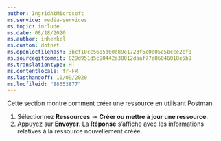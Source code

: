 ```yaml
---
author: IngridAtMicrosoft
ms.service: media-services
ms.topic: include
ms.date: 08/18/2020
ms.author: inhenkel
ms.custom: dotnet
ms.openlocfilehash: 3bcf10cc5605d00d89e1723f6c0e05e5bcce2cf0
ms.sourcegitcommit: 829d951d5c90442a38012daaf77e86046018e5b9
ms.translationtype: HT
ms.contentlocale: fr-FR
ms.lasthandoff: 10/09/2020
ms.locfileid: "88653877"
---
```

<!--Create a media services asset with Postman-->

Cette section montre comment créer une ressource en utilisant Postman.

1. Sélectionnez **Ressources** -> **Créer ou mettre à jour une ressource**.
2. Appuyez sur **Envoyer**. La **Réponse** s’affiche avec les informations relatives à la ressource nouvellement créée.

<!-- improved graphics needed here.  They have been omitted until this can be a work item in the backlog -->

